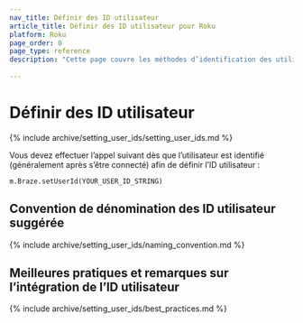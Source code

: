 ```yaml
---
nav_title: Définir des ID utilisateur
article_title: Définir des ID utilisateur pour Roku
platform: Roku
page_order: 0
page_type: reference
description: "Cette page couvre les méthodes d’identification des utilisateurs, ainsi que les meilleures pratiques et les considérations importantes."
 
---
```


# Définir des ID utilisateur

{% include archive/setting_user_ids/setting_user_ids.md %}

Vous devez effectuer l’appel suivant dès que l’utilisateur est identifié (généralement après s’être connecté) afin de définir l’ID utilisateur :

```
m.Braze.setUserId(YOUR_USER_ID_STRING)
```

## Convention de dénomination des ID utilisateur suggérée

{% include archive/setting_user_ids/naming_convention.md %}

## Meilleures pratiques et remarques sur l’intégration de l’ID utilisateur

{% include archive/setting_user_ids/best_practices.md %}

[1]: {{site.baseurl}}/developer_guide/rest_api/user_data/#user-data
[2]: {{site.baseurl}}/api/endpoints/messaging/
